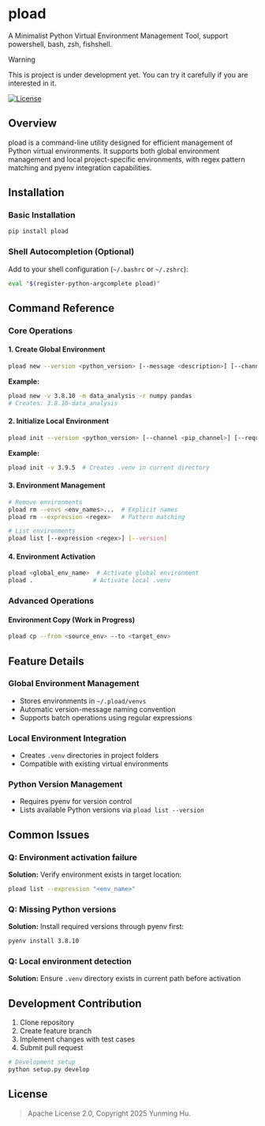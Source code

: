 # pload

A Minimalist Python Virtual Environment Management Tool, support powershell, bash, zsh, fishshell.

> [!WARNING]
> This is project is under development yet. You can try it carefully if you are interested in it.

[![License](https://img.shields.io/badge/License-Apache%202.0-blue.svg)](https://opensource.org/licenses/Apache-2.0)

## Overview

pload is a command-line utility designed for efficient management of Python virtual environments. It supports both global environment management and local project-specific environments, with regex pattern matching and pyenv integration capabilities.

## Installation

### Basic Installation
```bash
pip install pload
```

### Shell Autocompletion (Optional)
Add to your shell configuration (`~/.bashrc` or `~/.zshrc`):
```bash
eval "$(register-python-argcomplete pload)"
```

## Command Reference

### Core Operations

#### 1. Create Global Environment
```bash
pload new --version <python_version> [--message <description>] [--channel <pip_channel>] [--requirements <packages>...]
```
**Example:**
```bash
pload new -v 3.8.10 -m data_analysis -r numpy pandas
# Creates: 3.8.10-data_analysis
```

#### 2. Initialize Local Environment
```bash
pload init --version <python_version> [--channel <pip_channel>] [--requirements <packages>...]
```
**Example:**
```bash
pload init -v 3.9.5  # Creates .venv in current directory
```

#### 3. Environment Management
```bash
# Remove environments
pload rm --envs <env_names>...  # Explicit names
pload rm --expression <regex>   # Pattern matching

# List environments
pload list [--expression <regex>] [--version]
```

#### 4. Environment Activation
```bash
pload <global_env_name>  # Activate global environment
pload .                 # Activate local .venv
```

### Advanced Operations

#### Environment Copy (Work in Progress)
```bash
pload cp --from <source_env> --to <target_env>
```

## Feature Details

### Global Environment Management
- Stores environments in `~/.pload/venvs`
- Automatic version-message naming convention
- Supports batch operations using regular expressions

### Local Environment Integration
- Creates `.venv` directories in project folders
- Compatible with existing virtual environments

### Python Version Management
- Requires pyenv for version control
- Lists available Python versions via `pload list --version`

## Common Issues

### Q: Environment activation failure
**Solution:** Verify environment exists in target location:
```bash
pload list --expression "<env_name>"
```

### Q: Missing Python versions
**Solution:** Install required versions through pyenv first:
```bash
pyenv install 3.8.10
```

### Q: Local environment detection
**Solution:** Ensure `.venv` directory exists in current path before activation

## Development Contribution

1. Clone repository
2. Create feature branch
3. Implement changes with test cases
4. Submit pull request

```bash
# Development setup
python setup.py develop
```

## License

> Apache License 2.0, Copyright 2025 Yunming Hu.

